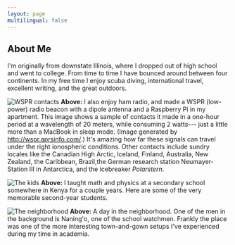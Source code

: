 ```yaml
---
layout: page
multilingual: false
---
```


## About Me

I'm originally from downstate Illinois, where I dropped out of high school and
went to college. From time to time I have bounced around between four continents. In my free time I enjoy scuba diving, international travel,
excellent writing, and the great outdoors.

![WSPR contacts](/content/contacts_feature.jpg)
**Above:**
I also enjoy ham radio, and made a WSPR (low-power) radio beacon with a dipole antenna and a
Raspberry Pi in my apartment. This image shows a sample of contacts it made in a one-hour
period at a wavelength of 20 meters, while consuming 2 watts--- just a little more than a MacBook in sleep mode. (Image generated by http://wspr.aprsinfo.com/.) It's amazing how far these signals can travel under the right ionospheric conditions.
Other contacts include sundry locales like the Canadian High Arctic, Iceland, Finland, Australia, New Zealand, the Caribbean, Brazil,the German research station Neumayer-Station III in Antarctica, and the icebreaker *Polarstern*.

![The kids](/content/img_1257.jpg)
**Above:** I taught math and physics at a secondary school somewhere in Kenya
for a couple years. Here are some of the very memorable second-year students.

![The neighborhood](/content/img_0352.jpg)
**Above:** A day in the neighborhood. One of the men in the background
is Naning'o, one of the school watchmen. Frankly the place was one of the more interesting
town-and-gown setups I've experienced during my time in academia.
